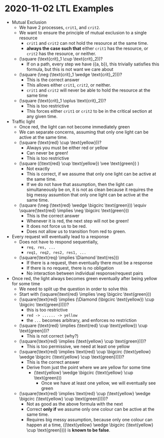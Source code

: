 # 2020-11-02 LTL Examples

* Mutual Exclusion
  * We have 2 processes, `crit1`, and `crit2`.
  * We want to ensure the principle of mutual exclusion to a single resource
    * `crit1` and `crit2` can not hold the resource at the same time.
    * **always the case such that** either `crit1` has the resource, or `crit2` has the resource, or neither.
  * \(\square (\text{crit}_1 \cup \text{crit}_2)\)?
    * If on a path, every step we have \(\{a, b\}\), this trivially satisfies this formula, but this is not want we care about
  *  \(\square (\neg (\text{crit}_1 \wedge \text{crit}_2))\)?
     *  This is the correct answer
     *  This allows either `crit1`, `crit2`, or neither.
     *  `crit1` and `crit2` will never be able to hold the resource at the same time
  * \(\square (\text{crit}_1 \oplus \text{crit}_2)\)?
    *  This is too restrictive
    *  This forces either `crit1` or `crit2` to be in the critical section at any given time.
* Traffic light
  * Once red, the light can not become immediately green
  * We can separate concerns, assuming that only one light can be active at the same time.
  * \(\square (\text{red} \cup \text{yellow})\)?
    * Always you must be either red or yellow
    * Can never be green!
    * This is too restrictive
  * \(\square ((\text{red} \cup \text{yellow}) \vee \text{green}) \)
    * Not exactly
    * This is correct, if we assume that only one light can be active at the same time.
    * If we do not have that assumption, then the light can simultaneously be on, it is not as clean because it requires the big messy assumtion that only one light can be active at the same time.
  * \(\square (\neg (\text{red} \wedge \bigcirc \text{green})) \equiv \square(\text{red} \implies \neg \bigcirc \text{green})\)
    * This is the correct answer
    * Whenever it is red, the next step will not be green!
    * It does not force us to be red.
    * Does not allow us to transition from red to green.
* Every request will eventually lead to a response
  * Does not have to respond sequentially,
    * `req, res, ...`
    * `req1, req2, res2, res1, ...`
  * \(\square(\text{req} \implies \Diamond \text{res})\)
    * If there is a request, then eventually there must be a response
    * If there is no request, there is no obligation
    * No interaction between individual response/request pairs
* Once red, the light always becomes green eventually after being yellow for some time
  * We need to split up the question in order to solve this
  * Start with \(\square(\text{red} \implies \neg \bigcirc \text{green})\)
  * \(\square(\text{red} \implies (\Diamond (\bigcirc \text{yellow}) \cup  \bigcirc \text{green})))\)?
    * this is too restrictive
    * `red -> ...... -> yellow`
    * the `...` becomes arbitrary, and enforces no restriction
  * \(\square (\text{red} \implies (\text{red} \cup \text{yellow}) \cup \text{green})\)?
    * This is not correct (why?)
  * \(\square(\text{red} \implies (\text{yellow} \cup \text{green}))\)?
    * This is too permissive, we need at least one yellow
  * \(\square(\text{red} \implies \text{red} \cup  \bigcirc (\text{yellow} \wedge \bigcirc (\text{yellow} \cup \text{green})))\)?
    * This is the correct answer
    *  Derive from just the point where we are yellow for some time
       * \(\text{yellow} \wedge \bigcirc (\text{yellow} \cup \text{green})\)
         * Once we have at least one yellow, we will eventually see green
   * \(\square(\text{red} \implies \text{red} \cup   (\text{yellow} \wedge \bigcirc (\text{yellow} \cup \text{green})))\)?
      * Not as good as the above formula with the next
      * Correct **only if** we assume only one colour can be active at the same time.
      * Requires big messy assumption, because only one colour can happen at a time, \((\text{yellow} \wedge \bigcirc (\text{yellow} \cup \text{green}))\) is **known to be false**.
